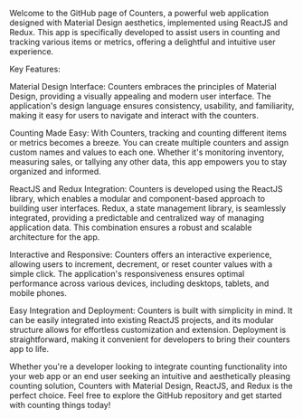 Welcome to the GitHub page of Counters, a powerful web application designed with Material Design aesthetics, implemented using ReactJS and Redux. This app is specifically developed to assist users in counting and tracking various items or metrics, offering a delightful and intuitive user experience.

Key Features:

Material Design Interface: Counters embraces the principles of Material Design, providing a visually appealing and modern user interface. The application's design language ensures consistency, usability, and familiarity, making it easy for users to navigate and interact with the counters.

Counting Made Easy: With Counters, tracking and counting different items or metrics becomes a breeze. You can create multiple counters and assign custom names and values to each one. Whether it's monitoring inventory, measuring sales, or tallying any other data, this app empowers you to stay organized and informed.

ReactJS and Redux Integration: Counters is developed using the ReactJS library, which enables a modular and component-based approach to building user interfaces. Redux, a state management library, is seamlessly integrated, providing a predictable and centralized way of managing application data. This combination ensures a robust and scalable architecture for the app.

Interactive and Responsive: Counters offers an interactive experience, allowing users to increment, decrement, or reset counter values with a simple click. The application's responsiveness ensures optimal performance across various devices, including desktops, tablets, and mobile phones.

Easy Integration and Deployment: Counters is built with simplicity in mind. It can be easily integrated into existing ReactJS projects, and its modular structure allows for effortless customization and extension. Deployment is straightforward, making it convenient for developers to bring their counters app to life.

Whether you're a developer looking to integrate counting functionality into your web app or an end user seeking an intuitive and aesthetically pleasing counting solution, Counters with Material Design, ReactJS, and Redux is the perfect choice. Feel free to explore the GitHub repository and get started with counting things today!
